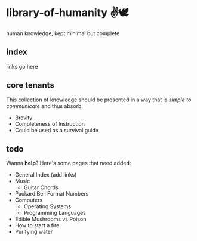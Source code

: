 # library-of-humanity ✌🕊
human knowledge, kept minimal but complete


## index
links go here


## core tenants
This collection of knowledge should be presented in a way that is *simple to communicate* and thus absorb.

- Brevity
- Completeness of Instruction
- Could be used as a survival guide


## todo
Wanna **help**?
Here's some pages that need added:

- General Index (add links)
- Music
    - Guitar Chords
- Packard Bell Format Numbers
- Computers
    - Operating Systems
    - Programming Languages
- Edible Mushrooms vs Poison
- How to start a fire
- Purifying water
